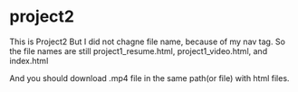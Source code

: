# project2 
This is Project2
But I did not chagne file name, because of my nav tag. 
So the file names are still project1_resume.html, project1_video.html, and index.html

And you should download .mp4 file in the same path(or file) with html files.
